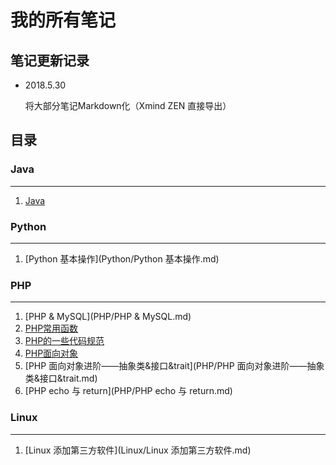 # 我的所有笔记

## 笔记更新记录

- 2018.5.30

  将大部分笔记Markdown化（Xmind ZEN 直接导出）

  

## 目录

### Java

---

1. [Java](java/java.md)

   

### Python

---

1. [Python 基本操作](Python/Python 基本操作.md)



### PHP

---

1. [PHP & MySQL](PHP/PHP & MySQL.md)
2. [PHP常用函数](PHP/PHP常用函数.md)
3. [PHP的一些代码规范](PHP/PHP的一些代码规范.md)
4. [PHP面向对象](PHP/PHP面向对象.md)
5. [PHP 面向对象进阶——抽象类&接口&trait](PHP/PHP 面向对象进阶——抽象类&接口&trait.md)
6. [PHP echo 与 return](PHP/PHP echo 与 return.md)

### Linux

---

1. [Linux 添加第三方软件](Linux/Linux 添加第三方软件.md)

